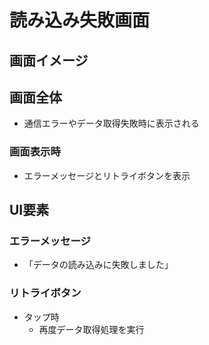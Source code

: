 # 読み込み失敗画面

## 画面イメージ



## 画面全体

- 通信エラーやデータ取得失敗時に表示される

### 画面表示時
- エラーメッセージとリトライボタンを表示

## UI要素

### エラーメッセージ
- 「データの読み込みに失敗しました」

### リトライボタン
- タップ時
  - 再度データ取得処理を実行
